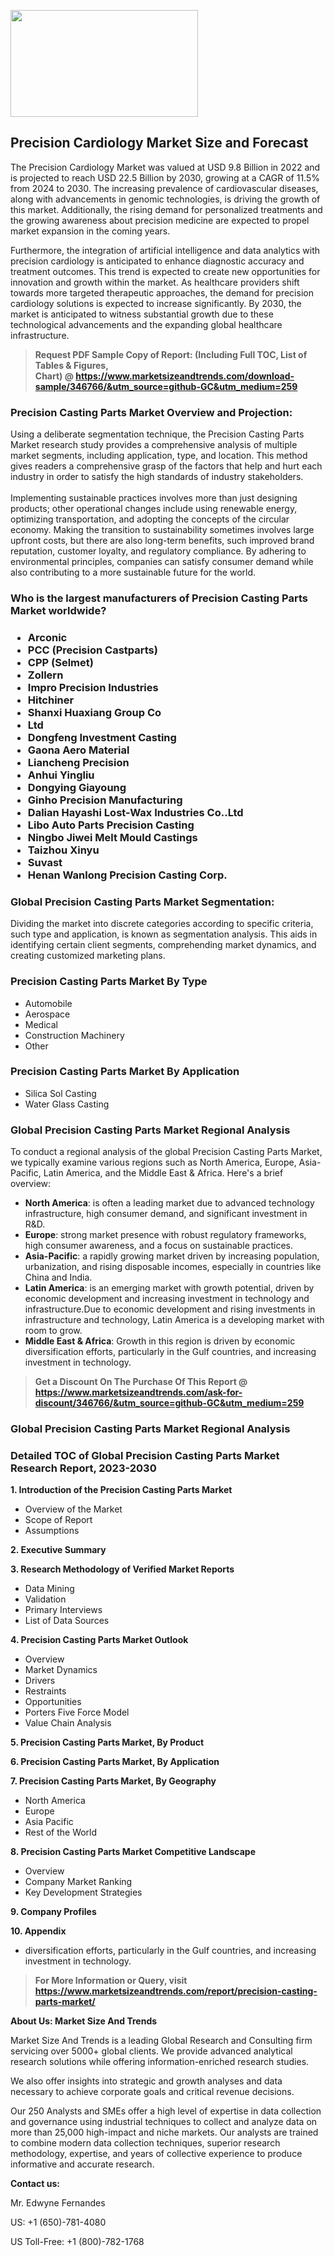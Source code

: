 <p><img class="alignnone size-medium wp-image-20088" src="https://ffe5etoiles.com/wp-content/uploads/2024/12/MST1-300x171.png" alt="" width="300" height="171" /></p><h2>Precision Cardiology Market Size and Forecast</h2><p>The Precision Cardiology Market was valued at USD 9.8 Billion in 2022 and is projected to reach USD 22.5 Billion by 2030, growing at a CAGR of 11.5% from 2024 to 2030. The increasing prevalence of cardiovascular diseases, along with advancements in genomic technologies, is driving the growth of this market. Additionally, the rising demand for personalized treatments and the growing awareness about precision medicine are expected to propel market expansion in the coming years.</p><p>Furthermore, the integration of artificial intelligence and data analytics with precision cardiology is anticipated to enhance diagnostic accuracy and treatment outcomes. This trend is expected to create new opportunities for innovation and growth within the market. As healthcare providers shift towards more targeted therapeutic approaches, the demand for precision cardiology solutions is expected to increase significantly. By 2030, the market is anticipated to witness substantial growth due to these technological advancements and the expanding global healthcare infrastructure.</p></p><blockquote id="" class=""><strong>Request PDF Sample Copy of Report: (Including Full TOC, List of Tables &amp; Figures, Chart)&nbsp;@&nbsp;<strong><a href="https://www.marketsizeandtrends.com/download-sample/346766/&utm_source=github-GC&utm_medium=259" target="_blank">https://www.marketsizeandtrends.com/download-sample/346766/&utm_source=github-GC&utm_medium=259</a></strong></strong></blockquote><h3 id="" class="">Precision Casting Parts Market&nbsp;Overview and Projection:</h3><p id="" class="">Using a deliberate segmentation technique, the Precision Casting Parts Market research study provides a comprehensive analysis of multiple market segments, including application, type, and location. This method gives readers a comprehensive grasp of the factors that help and hurt each industry in order to satisfy the high standards of industry stakeholders. <br /> <br />Implementing sustainable practices involves more than just designing products; other operational changes include using renewable energy, optimizing transportation, and adopting the concepts of the circular economy. Making the transition to sustainability sometimes involves large upfront costs, but there are also long-term benefits, such improved brand reputation, customer loyalty, and regulatory compliance. By adhering to environmental principles, companies can satisfy consumer demand while also contributing to a more sustainable future for the world.</p><h3 id="" class="">Who is the largest manufacturers of&nbsp;Precision Casting Parts Market worldwide?</h3><h3 class=""><p><ul><li>Arconic </li><li> PCC (Precision Castparts) </li><li> CPP (Selmet) </li><li> Zollern </li><li> Impro Precision Industries </li><li> Hitchiner </li><li> Shanxi Huaxiang Group Co </li><li> Ltd </li><li> Dongfeng Investment Casting </li><li> Gaona Aero Material </li><li> Liancheng Precision </li><li> Anhui Yingliu </li><li> Dongying Giayoung </li><li> Ginho Precision Manufacturing </li><li> Dalian Hayashi Lost-Wax Industries Co..Ltd </li><li> Libo Auto Parts Precision Casting </li><li> Ningbo Jiwei Melt Mould Castings </li><li> Taizhou Xinyu </li><li> Suvast </li><li> Henan Wanlong Precision Casting Corp.</li></ul></p></h3><h3 id="" class="">Global&nbsp;Precision Casting Parts Market Segmentation:</h3><p id="" class="">Dividing the market into discrete categories according to specific criteria, such type and application, is known as segmentation analysis. This aids in identifying certain client segments, comprehending market dynamics, and creating customized marketing plans.</p><h3 id="" class="">Precision Casting Parts Market&nbsp;By Type</h3><p><p><ul><li>Automobile</li><li> Aerospace</li><li> Medical</li><li> Construction Machinery</li><li> Other</p></li></ul></p></p><h3 id="" class="">Precision Casting Parts Market&nbsp;By Application</h3><p class=""><p><ul><li>Silica Sol Casting</li><li> Water Glass Casting</li></ul></p></p><h3 id="" class="">Global Precision Casting Parts Market Regional Analysis</h3><p id="" class="">To conduct a regional analysis of the global Precision Casting Parts Market, we typically examine various regions such as North America, Europe, Asia-Pacific, Latin America, and the Middle East &amp; Africa. Here's a brief overview:</p><ul><li><strong>North America</strong>: is often a leading market due to advanced technology infrastructure, high consumer demand, and significant investment in R&amp;D.</li><li><strong>Europe</strong>: strong market presence with robust regulatory frameworks, high consumer awareness, and a focus on sustainable practices.</li><li><strong>Asia-Pacific</strong>: a rapidly growing market driven by increasing population, urbanization, and rising disposable incomes, especially in countries like China and India.</li><li><strong>Latin America</strong>: is an emerging market with growth potential, driven by economic development and increasing investment in technology and infrastructure.Due to economic development and rising investments in infrastructure and technology, Latin America is a developing market with room to grow.</li><li><strong>Middle East &amp; Africa</strong>: Growth in this region is driven by economic diversification efforts, particularly in the Gulf countries, and increasing investment in technology.</li></ul><blockquote id="" class=""><strong>Get a Discount On The Purchase Of This Report @ <strong><a href="https://www.marketsizeandtrends.com/ask-for-discount/346766/&utm_source=github-GC&utm_medium=259" target="_blank">https://www.marketsizeandtrends.com/ask-for-discount/346766/&utm_source=github-GC&utm_medium=259</a></strong></strong></blockquote><h3 id="" class="">Global Precision Casting Parts Market Regional Analysis</h3><h3 id="" class="">Detailed TOC of Global Precision Casting Parts Market Research Report, 2023-2030</h3><p id="" class=""><strong>1. Introduction of the Precision Casting Parts Market</strong></p><ul><li>Overview of the Market</li><li>Scope of Report</li><li>Assumptions</li></ul><p id="" class=""><strong>2. Executive Summary</strong></p><p id="" class=""><strong>3. Research Methodology of Verified Market Reports</strong></p><ul><li>Data Mining</li><li>Validation</li><li>Primary Interviews</li><li>List of Data Sources</li></ul><p id="" class=""><strong>4. Precision Casting Parts Market Outlook</strong></p><ul><li>Overview</li><li>Market Dynamics</li><li>Drivers</li><li>Restraints</li><li>Opportunities</li><li>Porters Five Force Model</li><li>Value Chain Analysis</li></ul><p id="" class=""><strong>5. Precision Casting Parts Market, By Product</strong></p><p id="" class=""><strong>6. Precision Casting Parts Market, By Application</strong></p><p id="" class=""><strong>7. Precision Casting Parts Market, By Geography</strong></p><ul><li>North America</li><li>Europe</li><li>Asia Pacific</li><li>Rest of the World</li></ul><p id="" class=""><strong>8. Precision Casting Parts Market Competitive Landscape</strong></p><ul><li>Overview</li><li>Company Market Ranking</li><li>Key Development Strategies</li></ul><p id="" class=""><strong>9. Company Profiles</strong></p><p id="" class=""><strong>10. Appendix</strong></p><ul><li>diversification efforts, particularly in the Gulf countries, and increasing investment in technology.</li></ul><blockquote id="" class=""><strong>For More Information or Query, visit <strong><strong><a href="https://www.marketsizeandtrends.com/report/precision-casting-parts-market/" target="_blank">https://www.marketsizeandtrends.com/report/precision-casting-parts-market/</a></strong></strong></strong></blockquote><p id="" class=""><strong>About Us: Market Size And Trends</strong></p><p id="" class="">Market Size And Trends is a leading Global Research and Consulting firm servicing over 5000+ global clients. We provide advanced analytical research solutions while offering information-enriched research studies.</p><p id="" class="">We also offer insights into strategic and growth analyses and data necessary to achieve corporate goals and critical revenue decisions.</p><p id="" class="">Our 250 Analysts and SMEs offer a high level of expertise in data collection and governance using industrial techniques to collect and analyze data on more than 25,000 high-impact and niche markets. Our analysts are trained to combine modern data collection techniques, superior research methodology, expertise, and years of collective experience to produce informative and accurate research.</p><p id="" class=""><strong>Contact us:</strong></p><p id="" class="">Mr. Edwyne Fernandes</p><p id="" class="">US: +1 (650)-781-4080</p><p id="" class="">US Toll-Free: +1 (800)-782-1768</p>
